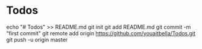 # Todos
echo "# Todos" >> README.md
git init
git add README.md
git commit -m "first commit"
git remote add origin https://github.com/youaitbella/Todos.git
git push -u origin master
